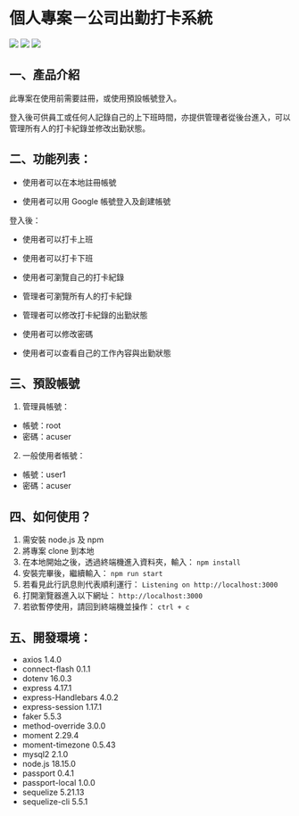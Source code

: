 # 個人專案－公司出勤打卡系統

![](https://hackmd.io/_uploads/H1-dLPUo2.jpg)
![](https://hackmd.io/_uploads/HyCZGdHF3.png)
![](https://hackmd.io/_uploads/H1NHfdSKn.png)

## 一、產品介紹

此專案在使用前需要註冊，或使用預設帳號登入。

登入後可供員工或任何人記錄自己的上下班時間，亦提供管理者從後台進入，可以管理所有人的打卡紀錄並修改出勤狀態。

## 二、功能列表：

- 使用者可以在本地註冊帳號

- 使用者可以用 Google 帳號登入及創建帳號

登入後：

- 使用者可以打卡上班

- 使用者可以打卡下班

- 使用者可瀏覽自己的打卡紀錄

- 管理者可瀏覽所有人的打卡紀錄

- 管理者可以修改打卡紀錄的出勤狀態

- 使用者可以修改密碼

- 使用者可以查看自己的工作內容與出勤狀態

## 三、預設帳號

1. 管理員帳號：

- 帳號：root
- 密碼：acuser

2. 一般使用者帳號：

- 帳號：user1
- 密碼：acuser

## 四、如何使用？

1. 需安裝 node.js 及 npm
2. 將專案 clone 到本地
3. 在本地開始之後，透過終端機進入資料夾，輸入：
   `npm install`
4. 安裝完畢後，繼續輸入：
   `npm run start`
5. 若看見此行訊息則代表順利運行：
   `Listening on http://localhost:3000`
6. 打開瀏覽器進入以下網址：
   `http://localhost:3000`
7. 若欲暫停使用，請回到終端機並操作：
   `ctrl + c`

## 五、開發環境：

- axios 1.4.0
- connect-flash 0.1.1
- dotenv 16.0.3
- express 4.17.1
- express-Handlebars 4.0.2
- express-session 1.17.1
- faker 5.5.3
- method-override 3.0.0
- moment 2.29.4
- moment-timezone 0.5.43
- mysql2 2.1.0
- node.js 18.15.0
- passport 0.4.1
- passport-local 1.0.0
- sequelize 5.21.13
- sequelize-cli 5.5.1
